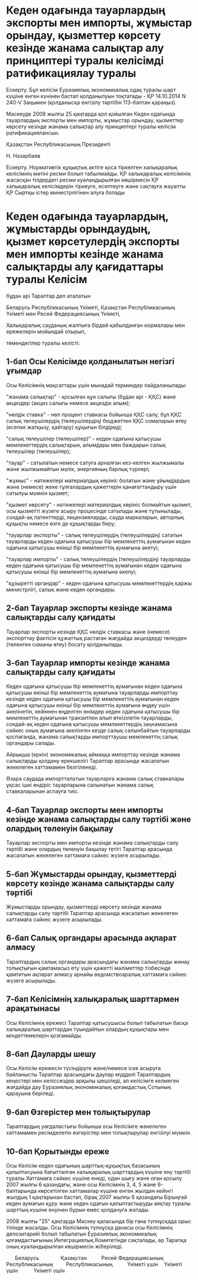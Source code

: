 # Кеден одағында тауарлардың экспорты мен импорты, жұмыстар орындау, қызметтер көрсету кезінде жанама салықтар алу принциптері туралы келісімді ратификациялау туралы

Ескерту. Бұл келісім Еуразиялық экономикалық одақ туралы шарт күшіне енген күнінен бастап қолданылуын тоқтатады - ҚР 14.10.2014 N 240-V Заңымен (қолданысқа енгізілу тәртібін 113-баптан қараңыз).

Мәскеуде 2008 жылғы 25 қаңтарда қол қойылған Кеден одағында тауарлардың экспорты мен импорты, жұмыстар орындау, қызметтер көрсету кезінде жанама салықтар алу принциптері туралы келісім ратификациялансын.

Қазақстан Республикасының Президенті

Н. Назарбаев

Ескерту. Нормативтік құқықтық актіге қоса тіркелген халықаралық келісімнің мәтіні ресми болып табылмайды. ҚР халықаралық келісімінің жасасқан тілдердегі ресми куәландырылған көшірмесін ҚР халықаралық келісімдерін тіркеуге, есептеуге және сақтауға жауапты ҚР Сыртқы істер министрлігінен алуға болады

# Кеден одағында тауарлардың, жұмыстарды орындаудың, қызмет көрсетулердің экспорты мен импорты кезінде жанама салықтарды алу қағидаттары туралы Келісім

бұдан әрі Тараптар деп аталатын

Беларусь Республикасының Үкіметі, Қазақстан Республикасының Үкіметі мен Ресей Федерациясының Үкіметі,

Халықаралық сауданың жалпыға бірдей қабылданған нормалары мен ережелерін мойындай отырып,

төмендегілер туралы келісті:

## 1-бап Осы Келісімде қолданылатын негізгі ұғымдар

Осы Келісімнің мақсаттары үшін мынадай терминдер пайдаланылады:

"жанама салықтар" - қосылған құн салығы (бұдан әрі - ҚҚС) және акциздер (акциз салығы немесе акциздік алым);

"нөлдік ставка" - нөл процент ставкасы бойынша ҚҚС салу, бұл ҚҚС салық төлеушілердің (төлеушілердің) бюджеттен ҚҚС сомаларын өтеу (есепке жатқызу, қайтару) құқығын білдіреді;

"салық төлеушілер (төлеушілер)" - кеден одағына қатысушы мемлекеттердің салықтарын, алымдары мен баждарын салық төлеушілер (төлеушілер);

"тауар" - сатылатын немесе сатуға арналған кез-келген жылжымалы және жылжымайтын мүлік, энергияның барлық түрлері;

"жұмыс" - нәтижелері материалдық көрініс болатын және ұйымдардың және (немесе) жеке тұлғалардың қажеттерін қанағаттандыру үшін сатылуы мүмкін қызмет;

"қызмет көрсету" - нәтижелері материалдық көрініс болмайтын қызмет, осы қызметті жүзеге асыру процесінде сатылады және тұтынылады, сондай-ақ патенттерді, лицензияларды, сауда маркаларын, авторлық құқықты немесе өзге де құқықтарды беру;

"тауарлар экспорты" - салық төлеушілердің (төлеушілердің) сататын тауарларды кеден одағына қатысушы бір мемлекеттің аумағынан кеден одағына қатысушы екінші бір мемлекеттің аумағына әкетуі;

"тауарлар импорты" - салық төлеушілердің (төлеушілердің) тауарларды кеден одағына қатысушы бір мемлекеттің аумағынан кеден одағына қатысушы екінші бір мемлекеттің аумағына әкелуі;

"құзыретті органдар" - кеден одағына қатысушы мемлекеттердің қаржы министрлігі, салық және кеден органдары.

## 2-бап Тауарлар экспорты кезінде жанама салықтарды салу қағидаты

Тауарлар экспорты кезінде ҚҚС нөлдік ставкасы және (немесе) экспорттау фактісін құжаттық растаған жағдайда акциздерді төлеуден (төленген соманы өтеу) босату қолданылады.

## 3-бап Тауарлар импорты кезінде жанама салықтарды салу қағидаты

Кеден одағына қатысушы бір мемлекеттің аумағынан кеден одағына қатысушы екінші бір мемлекеттің аумағына тауарларды импорттау кезінде кеден одағына қатысушы бір мемлекеттің аумағынан кеден одағына қатысушы екінші бір мемлекеттің аумағына өңдеу үшін әкелінетін, кейіннен өңделген өнімдер кеден одағына қатысушы бір мемлекеттің аумағынан транзитпен алып өткізілетін тауарларды, сондай-ақ кеден одағына қатысушы мемлекеттердің заңнамасына сәйкес оның аумағына әкелінген кезде салық салынбайтын тауарларды қоспағанда, жанама салықтарды импорттаушы мемлекеттің салық органдары салады.

Айрықша (еркін) экономикалық аймаққа импорттау кезінде жанама салықтарды қолдану ерекшелігі Тараптар арасында жасалатын жекелеген хаттамамен белгіленеді.

Өзара саудада импортталатын тауарларға жанама салық ставкалары ұқсас ішкі өндіріс тауарларына салынатын жанама салық ставкаларынан аспауға тиіс.

## 4-бап Тауарлар экспорты мен импорты кезінде жанама салықтарды салу тәртібі және олардың төленуін бақылау

Тауарлар экспорты мен импорты кезінде жанама салықтарды салу тәртібі және олардың төленуін бақылау тетігі Тараптар арасында жасалатын жекелеген хаттамаға сәйкес жүзеге асырылады.

## 5-бап Жұмыстарды орындау, қызметтерді көрсету кезінде жанама салықтарды салу тәртібі

Жұмыстарды орындау, қызметтерді көрсету кезінде жанама салықтарды салу тәртібі Тараптар арасында жасалатын жекелеген хаттамаға сәйкес жүзеге асырылады.

## 6-бап Салық органдары арасында ақпарат алмасу

Тараптардың салық органдары арасындағы жанама салықтарды жинау толықтығын қамтамасыз ету үшін қажетті мәліметтер тізбесінде қамтитын ақпарат алмасу арнайы ведомствоаралық хаттамаға сәйкес жүзеге асырылады.

## 7-бап Келісімнің халықаралық шарттармен арақатынасы

Осы Келісімнің ережесі Тараптар қатысушысы болып табылатын басқа халықаралық шарттардан туындайтын олардың құқықтары мен міндеттемелерін қозғамайды.

## 8-бап Дауларды шешу

Осы Келісім ережесін түсіндіруге және/немесе іске асыруға байланысты Тараптар арасындағы даулар мүдделі Тараптардың кеңестері мен келіссөздер арқылы шешіледі, ал келісімге келмеген жағдайда дау Еуразиялық экономикалық қоғамдастық Сотының қарауына беріледі.

## 9-бап Өзгерістер мен толықтырулар

Тараптардың уағдаластығы бойынша осы Келісімге жекелеген хаттамамен ресімделетін өзгерістер мен толықтырулар енгізілуі мүмкін.

## 10-бап Қорытынды ереже

Осы Келісім кеден одағының шарттық-құқықтық базасының қалыптасуына бағытталған халықаралық шарттардың күшіне ену тәртібі туралы Хаттамаға сәйкес күшіне енеді, одан шығу және оған қосылу 2007 жылғы 6 қазандағы, және осы Келісімнің 3, 4, 5 және 6-баптарында көрсетілген хаттамалар күшіне енген жылдан кейінгі жылдың 1 қаңтарынан бастап, бірақ 2007 жылғы 6 қазандағы Бірыңғай кеден аумағын құру және кеден одағын қалыптастыруды аяқтау туралы шарттың күшіне енуінен бұрын емес қолдануға жатады.

2008 жылғы "25" қаңтарда Мәскеу қаласында бір ғана түпнұсқада орыс тілінде жасалды. Осы Келісімнің түпнұсқа данасы осы Келісімнің депозитарийі болып табылатын Еуразиялық экономикалық қоғамдастығының Интеграциялық Комитетінде сақталады, әр Тарапқа оның куәландырылған көшірмесін жіберіледі.

      Беларусь               Қазақстан          Ресей Федерациясының  Республикасының         Республикасының          Үкіметі үшін    Үкіметі үшін           Үкіметі үшін

